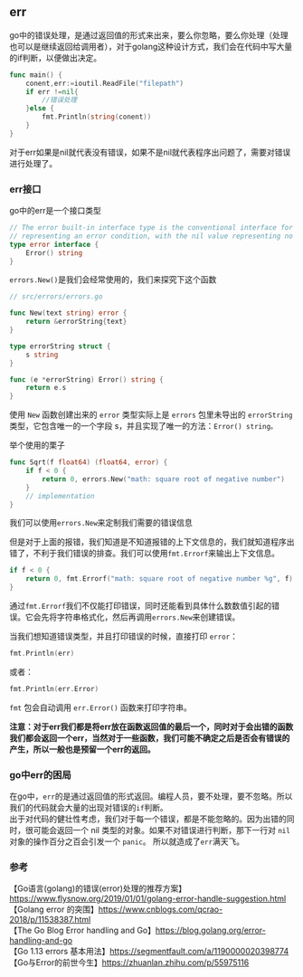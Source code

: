 ## err

go中的错误处理，是通过返回值的形式来出来，要么你忽略，要么你处理（处理也可以是继续返回给调用者），对于golang这种设计方式，我们会在代码中写大量的if判断，以便做出决定。

````go
func main() {
	conent,err:=ioutil.ReadFile("filepath")
	if err !=nil{
		//错误处理
	}else {
		fmt.Println(string(conent))
	}
}
````
对于err如果是nil就代表没有错误，如果不是nil就代表程序出问题了，需要对错误进行处理了。

### err接口

go中的err是一个接口类型  

````go
// The error built-in interface type is the conventional interface for
// representing an error condition, with the nil value representing no error.
type error interface {
	Error() string
}
````

``errors.New()``是我们会经常使用的，我们来探究下这个函数  

````go
// src/errors/errors.go

func New(text string) error {
	return &errorString{text}
}

type errorString struct {
	s string
}

func (e *errorString) Error() string {
	return e.s
}
````

使用 `New` 函数创建出来的 `error` 类型实际上是 `errors` 包里未导出的 `errorString` 类型，它包含唯一的一个字段 s，并且实现了唯一的方法：`Error() string。`

举个使用的栗子  

````go
func Sqrt(f float64) (float64, error) {
    if f < 0 {
        return 0, errors.New("math: square root of negative number")
    }
    // implementation
}
````

我们可以使用`errors.New`来定制我们需要的错误信息  

但是对于上面的报错，我们知道是不知道报错的上下文信息的，我们就知道程序出错了，不利于我们错误的排查。我们可以使用`fmt.Errorf`来输出上下文信息。

````go
if f < 0 {
    return 0, fmt.Errorf("math: square root of negative number %g", f)
}
````
通过`fmt.Errorf`我们不仅能打印错误，同时还能看到具体什么数数值引起的错误。它会先将字符串格式化，然后再调用`errors.New`来创建错误。

当我们想知道错误类型，并且打印错误的时候，直接打印 `error`：  

````go
fmt.Println(err)
````

或者：  

````go
fmt.Println(err.Error)
````
``fmt`` 包会自动调用 ``err.Error()`` 函数来打印字符串。  

****注意：对于err我们都是将err放在函数返回值的最后一个，同时对于会出错的函数我们都会返回一个err，当然对于一些函数，我们可能不确定之后是否会有错误的产生，所以一般也是预留一个err的返回。****

### go中err的困局

在go中，`err`的是通过返回值的形式返回。编程人员，要不处理，要不忽略。所以我们的代码就会大量的出现对错误的`if`判断。  
出于对代码的健壮性考虑，我们对于每一个错误，都是不能忽略的。因为出错的同时，很可能会返回一个 nil 类型的对象。如果不对错误进行判断，那下一行对 `nil` 对象的操作百分之百会引发一个 `panic`。
所以就造成了`err`满天飞。














### 参考

【Go语言(golang)的错误(error)处理的推荐方案】https://www.flysnow.org/2019/01/01/golang-error-handle-suggestion.html  
【Golang error 的突围】https://www.cnblogs.com/qcrao-2018/p/11538387.html  
【The Go Blog Error handling and Go】https://blog.golang.org/error-handling-and-go  
【Go 1.13 errors 基本用法】https://segmentfault.com/a/1190000020398774  
【Go与Error的前世今生】https://zhuanlan.zhihu.com/p/55975116  